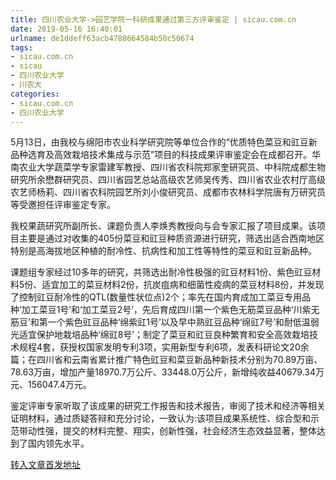 ```yaml
---
title: 四川农业大学->园艺学院一科研成果通过第三方评审鉴定 | sicau.com.cn
date: 2019-05-16 16:40:01
urlname: de1ddeff63acb4788664584b50c50674
tags: 
- sicau.com.cn
- sicau
- 四川农业大学
- 川农大
categories:
- sicau.com.cn
- 四川农业大学
---
```



5月13日，由我校与绵阳市农业科学研究院等单位合作的“优质特色菜豆和豇豆新品种选育及高效栽培技术集成与示范”项目的科技成果评审鉴定会在成都召开。华南农业大学蔬菜学专家雷建军教授、四川省农科院郑家奎研究员、中科院成都生物研究所余懋群研究员、四川省园艺总站高级农艺师吴传秀、四川省农业农村厅高级农艺师杨莉、四川省农科院园艺所刘小俊研究员、成都市农林科学院唐有万研究员等受邀担任评审鉴定专家。

我校果蔬研究所副所长、课题负责人李焕秀教授向与会专家汇报了项目成果。该项目主要是通过对收集的405份菜豆和豇豆种质资源进行研究，筛选出适合西南地区特别是高海拔地区种植的耐冷性、抗病性和加工性等特性的菜豆和豇豆新品种。

课题组专家经过10多年的研究，共筛选出耐冷性极强的豇豆材料1份、紫色豇豆材料5份、适宜加工的菜豆材料2份，抗炭疽病和细菌性疫病的菜豆材料8份，并发现了控制豇豆耐冷性的QTL(数量性状位点)2个；率先在国内育成加工菜豆专用品种‘加工菜豆1号’和‘加工菜豆2号’，先后育成四川第一个紫色无筋菜豆品种‘川紫无筋豆’和第一个紫色豇豆品种‘绵紫豇1号’以及早中熟豇豆品种‘绵豇7号’和耐低温弱光适宜保护地栽培品种‘绵豇8号’；制定了菜豆和豇豆良种繁育和安全高效栽培技术规程4套，获授权国家发明专利3项，实用新型专利6项，发表科研论文20余篇；在四川省和云南省累计推广特色豇豆和菜豆新品种新技术分别为70.89万亩、78.63万亩，增加产量18970.7万公斤、33448.0万公斤，新增纯收益40679.34万元、156047.4万元。

鉴定评审专家听取了该成果的研究工作报告和技术报告，审阅了技术和经济等相关证明材料，通过质疑答辩和充分讨论，一致认为:该项目成果系统性、综合型和示范带动性强，提交的材料完整、翔实，创新性强，社会经济生态效益显著，整体达到了国内领先水平。





[转入文章首发地址](https://news.sicau.edu.cn/info/1078/51235.htm)